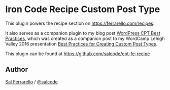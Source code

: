 # Iron Code Recipe Custom Post Type

This plugin powers the recipe section on https://ferrarello.com/recipes.

It also serves as a companion plugin to my blog post
[WordPress CPT Best Practices](https://salferrarello.com/cpt-best-practices/),
which was created as a companion post to my WordCamp Lehigh Valley 2016
presentation [Best Practices for Creating Custom Post Types](http://wordpress.tv/2016/08/31/sal-ferrarello-best-practices-for-creating-custom-post-types/).

This plugin can be found at https://github.com/salcode/cpt-fe-recipe

## Author

[Sal Ferrarello](https://salferrarello.com/) / [@salcode](https://twitter.com/salcode)
